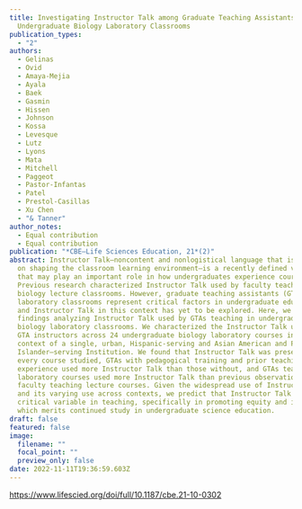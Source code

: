 ```yaml
---
title: Investigating Instructor Talk among Graduate Teaching Assistants in
  Undergraduate Biology Laboratory Classrooms
publication_types:
  - "2"
authors:
  - Gelinas
  - Ovid
  - Amaya-Mejia
  - Ayala
  - Baek
  - Gasmin
  - Hissen
  - Johnson
  - Kossa
  - Levesque
  - Lutz
  - Lyons
  - Mata
  - Mitchell
  - Paggeot
  - Pastor-Infantas
  - Patel
  - Prestol-Casillas
  - Xu Chen
  - "& Tanner"
author_notes:
  - Equal contribution
  - Equal contribution
publication: "*CBE—Life Sciences Education, 21*(2)"
abstract: Instructor Talk—noncontent and nonlogistical language that is focused
  on shaping the classroom learning environment—is a recently defined variable
  that may play an important role in how undergraduates experience courses.
  Previous research characterized Instructor Talk used by faculty teaching in
  biology lecture classrooms. However, graduate teaching assistants (GTAs) and
  laboratory classrooms represent critical factors in undergraduate education,
  and Instructor Talk in this context has yet to be explored. Here, we present
  findings analyzing Instructor Talk used by GTAs teaching in undergraduate
  biology laboratory classrooms. We characterized the Instructor Talk used by 22
  GTA instructors across 24 undergraduate biology laboratory courses in the
  context of a single, urban, Hispanic-serving and Asian American and Pacific
  Islander–serving Institution. We found that Instructor Talk was present in
  every course studied, GTAs with pedagogical training and prior teaching
  experience used more Instructor Talk than those without, and GTAs teaching
  laboratory courses used more Instructor Talk than previous observations of
  faculty teaching lecture courses. Given the widespread use of Instructor Talk
  and its varying use across contexts, we predict that Instructor Talk may be a
  critical variable in teaching, specifically in promoting equity and inclusion,
  which merits continued study in undergraduate science education.
draft: false
featured: false
image:
  filename: ""
  focal_point: ""
  preview_only: false
date: 2022-11-11T19:36:59.603Z
---
```

<https://www.lifescied.org/doi/full/10.1187/cbe.21-10-0302>